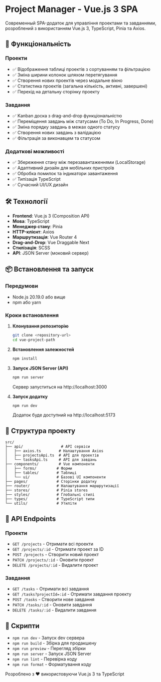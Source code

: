 # Project Manager - Vue.js 3 SPA

Современный SPA-додаток для управління проектами та завданнями, розроблений з використанням Vue.js 3, TypeScript, Pinia та Axios.

## 🚀 Функціональність

### Проекти

- ✅ Відображення таблиці проектів з сортуванням та фільтрацією
- ✅ Зміна ширини колонок шляхом перетягування
- ✅ Створення нових проектів через модальне вікно
- ✅ Статистика проектів (загальна кількість, активні, завершені)
- ✅ Перехід на детальну сторінку проекту

### Завдання

- ✅ Kanban доска з drag-and-drop функціональністю
- ✅ Переміщення завдань між статусами (To Do, In Progress, Done)
- ✅ Зміна порядку завдань в межах одного статусу
- ✅ Створення нових завдань з валідацією
- ✅ Фільтрація за виконавцем та статусом

### Додаткові можливості

- ✅ Збереження стану між перезавантаженнями (LocalStorage)
- ✅ Адаптивний дизайн для мобільних пристроїв
- ✅ Обробка помилок та індикатори завантаження
- ✅ Типізація TypeScript
- ✅ Сучасний UI/UX дизайн

## 🛠 Технології

- **Frontend**: Vue.js 3 (Composition API)
- **Мова**: TypeScript
- **Менеджер стану**: Pinia
- **HTTP-клієнт**: Axios
- **Маршрутизація**: Vue Router 4
- **Drag-and-Drop**: Vue Draggable Next
- **Стилізація**: SCSS
- **API**: JSON Server (моковий сервер)

## 📦 Встановлення та запуск

### Передумови

- Node.js 20.19.0 або вище
- npm або yarn

### Кроки встановлення

1. **Клонування репозиторію**

   ```bash
   git clone <repository-url>
   cd vue-project-path
   ```

2. **Встановлення залежностей**

   ```bash
   npm install
   ```

3. **Запуск JSON Server (API)**

   ```bash
   npm run server
   ```

   Сервер запуститься на http://localhost:3000

4. **Запуск додатку**
   ```bash
   npm run dev
   ```
   Додаток буде доступний на http://localhost:5173

## 📁 Структура проекту

```
src/
├── api/                 # API сервіси
│   ├── axios.ts        # Налаштування Axios
│   ├── projectsApi.ts  # API для проектів
│   └── tasksApi.ts     # API для завдань
├── components/         # Vue компоненти
│   ├── forms/         # Форми
│   ├── tables/        # Таблиці
│   └── ui/            # Базові UI компоненти
├── pages/             # Сторінки додатку
├── router/            # Налаштування маршрутизації
├── stores/            # Pinia stores
├── styles/            # Глобальні стилі
├── types/             # TypeScript типи
└── utils/             # Утиліти
```

## 🔧 API Endpoints

### Проекти

- `GET /projects` - Отримати всі проекти
- `GET /projects/:id` - Отримати проект за ID
- `POST /projects` - Створити новий проект
- `PATCH /projects/:id` - Оновити проект
- `DELETE /projects/:id` - Видалити проект

### Завдання

- `GET /tasks` - Отримати всі завдання
- `GET /tasks?projectId=:id` - Отримати завдання проекту
- `POST /tasks` - Створити нове завдання
- `PATCH /tasks/:id` - Оновити завдання
- `DELETE /tasks/:id` - Видалити завдання

## 📝 Скрипти

- `npm run dev` - Запуск dev сервера
- `npm run build` - Збірка для продакшену
- `npm run preview` - Перегляд збірки
- `npm run server` - Запуск JSON Server
- `npm run lint` - Перевірка коду
- `npm run format` - Форматування коду

Розроблено з ❤️ використовуючи Vue.js 3 та TypeScript
